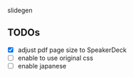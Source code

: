 slidegen

## TODOs
- [x] adjust pdf page size to SpeakerDeck
- [ ] enable to use original css
- [ ] enable japanese
